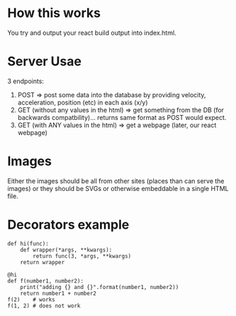 # How this works
You try and output your react build output into index.html.

# Server Usae
3 endpoints:
1. POST => post some data into the database by providing velocity, acceleration, position (etc) in each axis (x/y)
2. GET (without any values in the html) => get something from the DB (for backwards compatbility)... returns same format as POST would expect.
3. GET (with ANY values in the html) => get a webpage (later, our react webpage)

# Images
Either the images should be all from other sites (places than can serve the images) or they should be SVGs or otherwise embeddable in a single HTML file.

# Decorators example
```
def hi(func):
    def wrapper(*args, **kwargs):
        return func(3, *args, **kwargs)
    return wrapper

@hi
def f(number1, number2):
    print("adding {} and {}".format(number1, number2))
    return number1 + number2
f(2)    # works
f(1, 2) # does not work
```